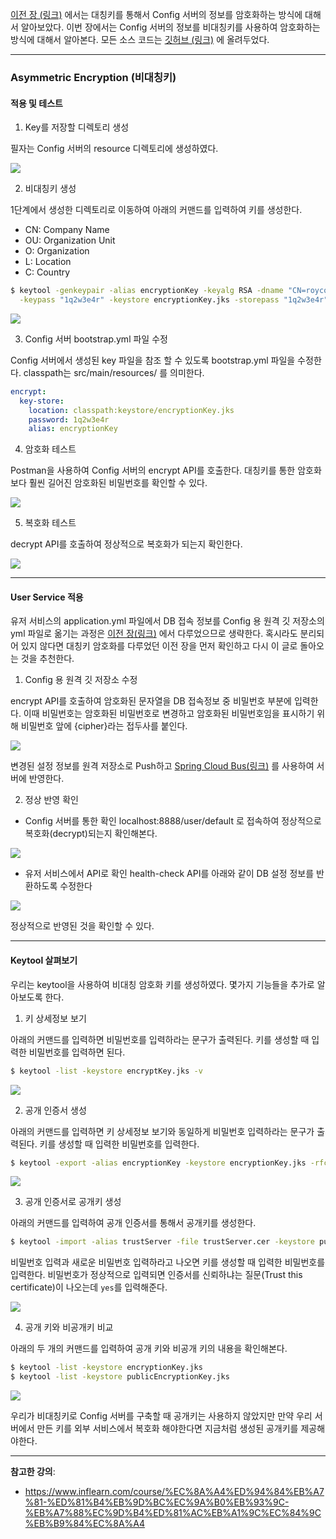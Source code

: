 [이전 장 (링크)](https://imprint.tistory.com/224) 에서는 대칭키를 통해서 Config 서버의 정보를 암호화하는 방식에 대해서 알아보았다.
이번 장에서는 Config 서버의 정보를 비대칭키를 사용하여 암호화하는 방식에 대해서 알아본다.
모든 소스 코드는 [깃허브 (링크)](https://github.com/roy-zz/spring-cloud) 에 올려두었다.

---

### Asymmetric Encryption (비대칭키)

#### 적용 및 테스트

1. Key를 저장할 디렉토리 생성

필자는 Config 서버의 resource 디렉토리에 생성하였다.

![](image/make-keystore-directory.png)

2. 비대칭키 생성

1단계에서 생성한 디렉토리로 이동하여 아래의 커맨드를 입력하여 키를 생성한다.
- CN: Company Name
- OU: Organization Unit
- O: Organization
- L: Location
- C: Country

```bash
$ keytool -genkeypair -alias encryptionKey -keyalg RSA -dname "CN=roycompany, OU=development, O=development, L=Pangyo, C=KR" \
  -keypass "1q2w3e4r" -keystore encryptionKey.jks -storepass "1q2w3e4r"
```

![](image/generated-key.png)

3. Config 서버 bootstrap.yml 파일 수정

Config 서버에서 생성된 key 파일을 참조 할 수 있도록 bootstrap.yml 파일을 수정한다.
classpath는 src/main/resources/ 를 의미한다.

```yaml
encrypt:
  key-store:
    location: classpath:keystore/encryptionKey.jks
    password: 1q2w3e4r
    alias: encryptionKey
```

4. 암호화 테스트

Postman을 사용하여 Config 서버의 encrypt API를 호출한다.
대칭키를 통한 암호화보다 훨씬 길어진 암호화된 비밀번호를 확인할 수 있다.

![](image/encrypt-test.png)

5. 복호화 테스트

decrypt API를 호출하여 정상적으로 복호화가 되는지 확인한다.

![](image/decrypt-test.png)

---

#### User Service 적용

유저 서비스의 application.yml 파일에서 DB 접속 정보를 Config 용 원격 깃 저장소의 yml 파일로 옮기는 과정은 [이전 장(링크)](https://imprint.tistory.com/224) 에서 다루었으므로 생략한다.
혹시라도 분리되어 있지 않다면 대칭키 암호화를 다루었던 이전 장을 먼저 확인하고 다시 이 글로 돌아오는 것을 추천한다.

1. Config 용 원격 깃 저장소 수정

encrypt API를 호출하여 암호화된 문자열을 DB 접속정보 중 비밀번호 부분에 입력한다.
이때 비밀번호는 암호화된 비밀번호로 변경하고 암호화된 비밀번호임을 표시하기 위해 비밀번호 앞에 {cipher}라는 접두사를 붙인다.

![](image/modifed-asym-user-default.png)

변경된 설정 정보를 원격 저장소로 Push하고 [Spring Cloud Bus(링크)](https://imprint.tistory.com/223?category=1069520) 를 사용하여 서버에 반영한다.

2. 정상 반영 확인

- Config 서버를 통한 확인
  localhost:8888/user/default 로 접속하여 정상적으로 복호화(decrypt)되는지 확인해본다.

![](image/check-asym-via-config.png)

- 유저 서비스에서 API로 확인
  health-check API를 아래와 같이 DB 설정 정보를 반환하도록 수정한다

![](image/check-asym-via-user.png)

정상적으로 반영된 것을 확인할 수 있다.

---

#### Keytool 살펴보기

우리는 keytool을 사용하여 비대칭 암호화 키를 생성하였다.
몇가지 기능들을 추가로 알아보도록 한다.

1. 키 상세정보 보기

아래의 커맨드를 입력하면 비밀번호를 입력하라는 문구가 출력된다.
키를 생성할 때 입력한 비밀번호를 입력하면 된다.

```bash
$ keytool -list -keystore encryptKey.jks -v
```

![](image/key-detail-info.png)

2. 공개 인증서 생성

아래의 커맨드를 입력하면 키 상세정보 보기와 동일하게 비밀번호 입력하라는 문구가 출력된다.
키를 생성할 때 입력한 비밀번호를 입력한다.

```bash
$ keytool -export -alias encryptionKey -keystore encryptionKey.jks -rfc -file trustServer.cer
```

![](image/generated-public-key.png)

3. 공개 인증서로 공개키 생성

아래의 커맨드를 입력하여 공개 인증서를 통해서 공개키를 생성한다.

```bash
$ keytool -import -alias trustServer -file trustServer.cer -keystore publicEncryptionKey.jks
```

비밀번호 입력과 새로운 비밀번호 입력하라고 나오면 키를 생성할 때 입력한 비밀번호를 입력한다.
비밀번호가 정상적으로 입력되면 인증서를 신뢰하냐는 질문(Trust this certificate)이 나오는데 `yes`를 입력해준다.

![](image/cer-to-jks-public-key.png)

4. 공개 키와 비공개키 비교

아래의 두 개의 커맨드를 입력하여 공개 키와 비공개 키의 내용을 확인해본다.

```bash
$ keytool -list -keystore encryptionKey.jks
$ keytool -list -keystore publicEncryptionKey.jks 
```

![](image/public-nonpublic-info.png)

우리가 비대칭키로 Config 서버를 구축할 때 공개키는 사용하지 않았지만 만약 우리 서버에서 만든 키를 외부 서비스에서 복호화 해야한다면 지금처럼 생성된 공개키를 제공해야한다.

---

**참고한 강의**:

- https://www.inflearn.com/course/%EC%8A%A4%ED%94%84%EB%A7%81-%ED%81%B4%EB%9D%BC%EC%9A%B0%EB%93%9C-%EB%A7%88%EC%9D%B4%ED%81%AC%EB%A1%9C%EC%84%9C%EB%B9%84%EC%8A%A4